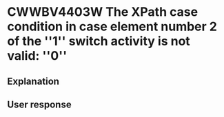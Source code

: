 # CWWBV4403W The XPath case condition in case element number 2 of the ''1'' switch activity is not valid: ''0''

## Explanation

## User response